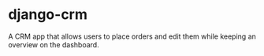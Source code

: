 # django-crm

A CRM app that allows users to place orders and edit them while keeping an overview on the dashboard.
